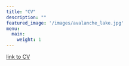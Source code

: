 ```yaml
---
title: "CV"
description: ""
featured_image: '/images/avalanche_lake.jpg'
menu:
  main:
    weight: 1
---
```


[link to CV](/pdfs/kyle_binder_CV.pdf)

